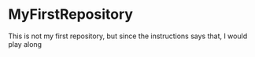 # MyFirstRepository
This is not my first repository, but since the instructions says that, I would play along

